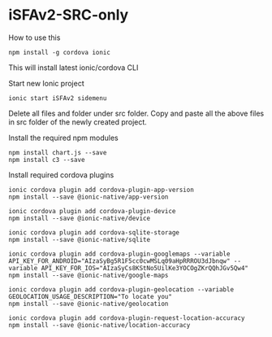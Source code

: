 # iSFAv2-SRC-only

How to use this
```
npm install -g cordova ionic
```
This will install latest ionic/cordova CLI

Start new Ionic project
```
ionic start iSFAv2 sidemenu
```

Delete all files and folder under src folder.
Copy and paste all the above files in src folder of the newly created project.

Install the required npm modules

```
npm install chart.js --save
npm install c3 --save
```

Install required cordova plugins
```
ionic cordova plugin add cordova-plugin-app-version
npm install --save @ionic-native/app-version

ionic cordova plugin add cordova-plugin-device
npm install --save @ionic-native/device

ionic cordova plugin add cordova-sqlite-storage
npm install --save @ionic-native/sqlite

ionic cordova plugin add cordova-plugin-googlemaps --variable API_KEY_FOR_ANDROID="AIzaSyBg5R1F5cc0cwMSLq09aHpRRROU3dJbnqw" --variable API_KEY_FOR_IOS="AIzaSyCs8KStNo5UilKe3YOCOgZKrQQhJGv5Qw4"
npm install --save @ionic-native/google-maps

ionic cordova plugin add cordova-plugin-geolocation --variable GEOLOCATION_USAGE_DESCRIPTION="To locate you"
npm install --save @ionic-native/geolocation

ionic cordova plugin add cordova-plugin-request-location-accuracy
npm install --save @ionic-native/location-accuracy
```
